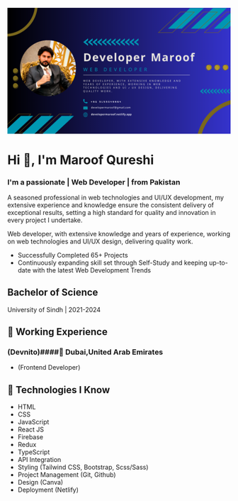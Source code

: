 ![Devloper Maroof](./developer.png)

# Hi 👋, I'm Maroof Qureshi

### I'm a passionate | Web Developer | from Pakistan

A seasoned professional in web technologies and UI/UX development, my extensive experience and knowledge ensure the consistent delivery of exceptional results, setting a high standard for quality and innovation in every project I undertake.

Web developer, with extensive knowledge and years of experience, working on web technologies and UI/UX design, delivering quality work.

- Successfully Completed 65+ Projects
- Continuously expanding skill set through Self-Study and keeping up-to-date with the latest Web Development Trends

## Bachelor of Science

University of Sindh | 2021-2024

## 💼 Working Experience

### (Devnito)####📍 Dubai,United Arab Emirates

- (Frontend Developer)

## 🤖 Technologies I Know

- HTML
- CSS
- JavaScript
- React JS
- Firebase
- Redux
- TypeScript
- API Integration
- Styling (Tailwind CSS, Bootstrap, Scss/Sass)
- Project Management (Git, Github)
- Design (Canva)
- Deployment (Netlify)
